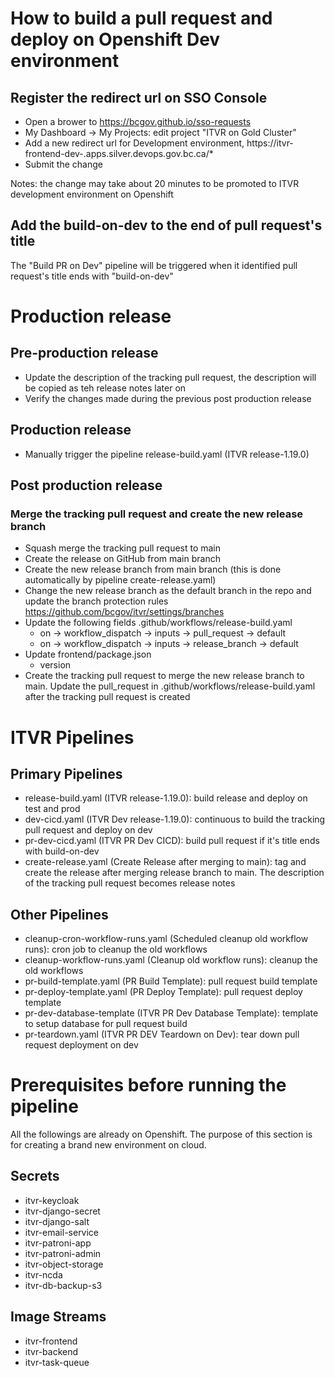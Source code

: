 
# How to build a pull request and deploy on Openshift Dev environment

## Register the redirect url on SSO Console

* Open a brower to https://bcgov.github.io/sso-requests
* My Dashboard -> My Projects: edit project "ITVR on Gold Cluster"
* Add a new redirect url for Development environment, https://itvr-frontend-dev-<pr number>.apps.silver.devops.gov.bc.ca/*
* Submit the change

Notes: the change may take about 20 minutes to be promoted to ITVR development environment on Openshift

## Add the build-on-dev to the end of pull request's title

The "Build PR on Dev" pipeline will be triggered when it identified pull request's title ends with "build-on-dev"

# Production release

## Pre-production release

* Update the description of the tracking pull request, the description will be copied as teh release notes later on
* Verify the changes made during the previous post production release

## Production release

* Manually trigger the pipeline release-build.yaml (ITVR release-1.19.0)

## Post production release

### Merge the tracking pull request and create the new release branch

* Squash merge the tracking pull request to main
* Create the release on GitHub from main branch
* Create the new release branch from main branch (this is done automatically by pipeline create-release.yaml)
* Change the new release branch as the default branch in the repo and update the branch protection rules https://github.com/bcgov/itvr/settings/branches
* Update the following fields .github/workflows/release-build.yaml
    * on -> workflow_dispatch -> inputs -> pull_request -> default
    * on -> workflow_dispatch -> inputs -> release_branch -> default
* Update frontend/package.json
    * version
* Create the tracking pull request to merge the new release branch to main. Update the pull_request in .github/workflows/release-build.yaml after the tracking pull request is created

# ITVR Pipelines

## Primary Pipelines

* release-build.yaml (ITVR release-1.19.0): build release and deploy on test and prod
* dev-cicd.yaml (ITVR Dev release-1.19.0): continuous to build the tracking pull request and deploy on dev
* pr-dev-cicd.yaml (ITVR PR Dev CICD): build pull request if it's title ends with build-on-dev
* create-release.yaml (Create Release after merging to main): tag and create the release after merging release branch to main. The description of the tracking pull request becomes release notes

## Other Pipelines

* cleanup-cron-workflow-runs.yaml (Scheduled cleanup old workflow runs): cron job to cleanup the old workflows
* cleanup-workflow-runs.yaml (Cleanup old workflow runs): cleanup the old workflows
* pr-build-template.yaml (PR Build Template): pull request build template
* pr-deploy-template.yaml (PR Deploy Template): pull request deploy template
* pr-dev-database-template (ITVR PR Dev Database Template): template to setup database for pull request build
* pr-teardown.yaml (ITVR PR DEV Teardown on Dev): tear down pull request deployment on dev

# Prerequisites before running the pipeline

All the followings are already on Openshift. The purpose of this section is for creating a brand new environment on cloud.  

## Secrets 
* itvr-keycloak  
* itvr-django-secret  
* itvr-django-salt  
* itvr-email-service  
* itvr-patroni-app  
* itvr-patroni-admin  
* itvr-object-storage  
* itvr-ncda  
* itvr-db-backup-s3  

## Image Streams 
* itvr-frontend  
* itvr-backend  
* itvr-task-queue  